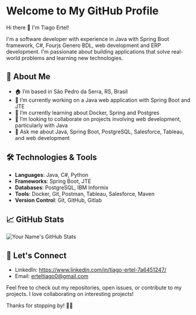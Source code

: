 # Welcome to My GitHub Profile

Hi there 👋 I'm Tiago Ertel!

I'm a software developer with experience in Java with Spring Boot framework, C#, Fourjs Genero BDL, web development and ERP development. I'm passionate about building applications that solve real-world problems and learning new technologies.

## 🚀 About Me
- 🏠 I’m based in São Pedro da Serra, RS, Brasil
- 🔭 I’m currently working on a Java web application with Spring Boot and JTE
- 🌱 I’m currently learning about Docker, Spring and Postgres
- 👯 I’m looking to collaborate on projects involving web development, particularly with Java
- 💬 Ask me about Java, Spring Boot, PostgreSQL, Salesforce, Tableau, and web development

## 🛠️ Technologies & Tools
- **Languages**: Java, C#, Python
- **Frameworks**: Spring Boot, JTE
- **Databases**: PostgreSQL, IBM Informix
- **Tools**: Docker, Git, Postman, Tableau, Salesforce, Maven
- **Version Control**: Git, GitHub, Gitlab

## 📈 GitHub Stats

![Your Name's GitHub Stats](https://github-readme-stats.vercel.app/api?username=tiagoErtel&show_icons=true&hide_title=true&count_private=true&theme=radical)

## 💬 Let's Connect
- LinkedIn: https://www.linkedin.com/in/tiago-ertel-7a6451247/
- Email: erteltiago0@gmail.com

Feel free to check out my repositories, open issues, or contribute to my projects. I love collaborating on interesting projects!

Thanks for stopping by! 👨‍💻
